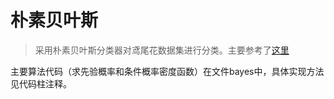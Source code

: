 朴素贝叶斯
====================
>采用朴素贝叶斯分类器对鸢尾花数据集进行分类。主要参考了[这里](https://zhuanlan.zhihu.com/p/30564128)

主要算法代码（求先验概率和条件概率密度函数）在文件bayes中，具体实现方法见代码柱注释。